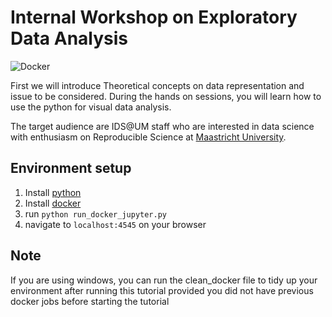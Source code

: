 # Internal Workshop on Exploratory Data Analysis

![Docker](https://img.shields.io/badge/docker%20build-auto-blue.svg)

First we will introduce Theoretical concepts on data representation and issue to be considered. During the hands on sessions, you will learn how to use the python for visual data analysis. 

The target audience are IDS@UM staff who are interested in data science with enthusiasm on Reproducible Science at [Maastricht University](https://www.maastrichtuniversity.nl/).

## Environment setup

1. Install [python](https://www.python.org/downloads/)
2. Install [docker](https://docs.docker.com/install/#supported-platforms)
3. run `python run_docker_jupyter.py`
4. navigate to `localhost:4545` on your browser

## Note

If you are using windows, you can run the clean_docker file to tidy up your environment after running this tutorial provided you did not have previous docker jobs before starting the tutorial
